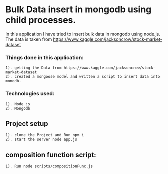 # Bulk Data insert in mongodb using child processes.

In this application I have tried to insert bulk data in mongodb using node.js. The data is taken from https://www.kaggle.com/jacksoncrow/stock-market-dataset

### Things done in this application:
```
1). getting the Data from https://www.kaggle.com/jacksoncrow/stock-market-dataset
2). created a mongoose model and written a script to insert data into monodb.
```
### Technologies used:
```
1). Node js
2). Mongodb

```

## Project setup
```
1). clone the Project and Run npm i
2). start the server node app.js
```

## composition function script:
```
1). Run node scripts/compositionFunc.js
```

